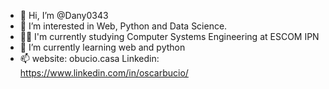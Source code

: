- 👋 Hi, I’m @Dany0343
- 👀 I’m interested in Web, Python and Data Science.
- 🐱‍💻 I'm currently studying Computer Systems Engineering at ESCOM IPN
- 🌱 I’m currently learning web and python
- 📫 website: obucio.casa
      Linkedin: https://www.linkedin.com/in/oscarbucio/

<!---
Dany0343/Dany0343 is a ✨ special ✨ repository because its `README.md` (this file) appears on your GitHub profile.
You can click the Preview link to take a look at your changes.
--->
